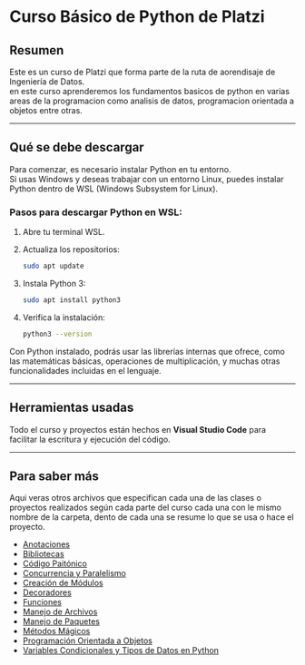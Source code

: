 # Curso Básico de Python de Platzi

## Resumen

Este es un curso de Platzi que forma parte de la ruta de aorendisaje de Ingeniería de Datos.  
en este curso aprenderemos los fundamentos basicos de python en varias areas de la programacion como analisis de datos, programacion orientada a objetos entre otras.

---

## Qué se debe descargar

Para comenzar, es necesario instalar Python en tu entorno.  
Si usas Windows y deseas trabajar con un entorno Linux, puedes instalar Python dentro de WSL (Windows Subsystem for Linux).

### Pasos para descargar Python en WSL:

1. Abre tu terminal WSL.
2. Actualiza los repositorios:

    ```bash
    sudo apt update
    ```

3. Instala Python 3:

    ```bash
    sudo apt install python3
    ```

4. Verifica la instalación:

    ```bash
    python3 --version
    ```

Con Python instalado, podrás usar las librerías internas que ofrece, como las matemáticas básicas, operaciones de multiplicación, y muchas otras funcionalidades incluidas en el lenguaje.

---

## Herramientas usadas

Todo el curso y proyectos están hechos en **Visual Studio Code** para facilitar la escritura y ejecución del código.

---

## Para saber más

Aqui veras otros archivos que especifican cada una de las clases o proyectos realizados según cada parte del curso cada una con le mismo nombre de la carpeta, dento de cada una se resume lo que se usa o hace el proyecto. 


- [Anotaciones](./anotaciones/README.md)
- [Bibliotecas](./bibliotecas/README.md)
- [Código Paitónico](./codigo_pythonico/README.md)
- [Concurrencia y Paralelismo](./concurrencias_y_paralelismos/README.md)
- [Creación de Módulos](./creacion_de_modulos/README.md)
- [Decoradores](./decoradores/README.md)
- [Funciones](./funciones/README.md)
- [Manejo de Archivos](./manejo_de_archivos/README.md)
- [Manejo de Paquetes](./manejo_de_archivos/README.md)
- [Métodos Mágicos](./metodos_magicos/README.md)
- [Programación Orientada a Objetos](./programacion_orientada_objetos/README.md)
- [Variables Condicionales y Tipos de Datos en Python](./variables_condicionales_y_tipos_de_datos_python/README.md)



